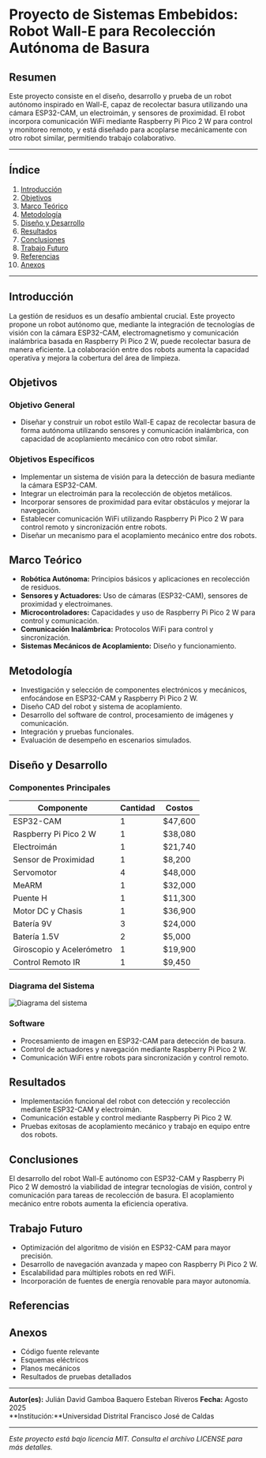 # Proyecto de Sistemas Embebidos: Robot Wall-E para Recolección Autónoma de Basura

## Resumen
Este proyecto consiste en el diseño, desarrollo y prueba de un robot autónomo inspirado en Wall-E, capaz de recolectar basura utilizando una cámara ESP32-CAM, un electroimán, y sensores de proximidad. El robot incorpora comunicación WiFi mediante Raspberry Pi Pico 2 W para control y monitoreo remoto, y está diseñado para acoplarse mecánicamente con otro robot similar, permitiendo trabajo colaborativo.

---

## Índice
1. [Introducción](#introducción)  
2. [Objetivos](#objetivos)  
3. [Marco Teórico](#marco-teórico)  
4. [Metodología](#metodología)  
5. [Diseño y Desarrollo](#diseño-y-desarrollo)  
6. [Resultados](#resultados)  
7. [Conclusiones](#conclusiones)  
8. [Trabajo Futuro](#trabajo-futuro)  
9. [Referencias](#referencias)  
10. [Anexos](#anexos)  

---

## Introducción
La gestión de residuos es un desafío ambiental crucial. Este proyecto propone un robot autónomo que, mediante la integración de tecnologías de visión con la cámara ESP32-CAM, electromagnetismo y comunicación inalámbrica basada en Raspberry Pi Pico 2 W, puede recolectar basura de manera eficiente. La colaboración entre dos robots aumenta la capacidad operativa y mejora la cobertura del área de limpieza.

## Objetivos

### Objetivo General
- Diseñar y construir un robot estilo Wall-E capaz de recolectar basura de forma autónoma utilizando sensores y comunicación inalámbrica, con capacidad de acoplamiento mecánico con otro robot similar.

### Objetivos Específicos
- Implementar un sistema de visión para la detección de basura mediante la cámara ESP32-CAM.
- Integrar un electroimán para la recolección de objetos metálicos.
- Incorporar sensores de proximidad para evitar obstáculos y mejorar la navegación.
- Establecer comunicación WiFi utilizando Raspberry Pi Pico 2 W para control remoto y sincronización entre robots.
- Diseñar un mecanismo para el acoplamiento mecánico entre dos robots.

## Marco Teórico
- **Robótica Autónoma:** Principios básicos y aplicaciones en recolección de residuos.
- **Sensores y Actuadores:** Uso de cámaras (ESP32-CAM), sensores de proximidad y electroimanes.
- **Microcontroladores:** Capacidades y uso de Raspberry Pi Pico 2 W para control y comunicación.
- **Comunicación Inalámbrica:** Protocolos WiFi para control y sincronización.
- **Sistemas Mecánicos de Acoplamiento:** Diseño y funcionamiento.

## Metodología
- Investigación y selección de componentes electrónicos y mecánicos, enfocándose en ESP32-CAM y Raspberry Pi Pico 2 W.
- Diseño CAD del robot y sistema de acoplamiento.
- Desarrollo del software de control, procesamiento de imágenes y comunicación.
- Integración y pruebas funcionales.
- Evaluación de desempeño en escenarios simulados.

## Diseño y Desarrollo

### Componentes Principales

| Componente                 | Cantidad | Costos |
|-----------------------------|----------|--------|
| ESP32-CAM                  | 1        | $47,600 |
| Raspberry Pi Pico 2 W      | 1        | $38,080|
| Electroimán                 | 1        |$21,740 |
| Sensor de Proximidad        | 1        |$8,200  |
| Servomotor                  | 4        |$48,000 |
| MeARM                       | 1        |$32,000 |
| Puente H                    | 1        |$11,300 |
| Motor DC y Chasis           | 1        |$36,900 |
| Batería 9V                  | 3        |$24,000 |
| Batería 1.5V                | 2        |$5,000  |
| Giroscopio y Acelerómetro   | 1        |$19,900 |
| Control Remoto IR           | 1        |$9,450  |




### Diagrama del Sistema
![Diagrama del sistema](ruta/a/tu/imagen.png)

### Software
- Procesamiento de imagen en ESP32-CAM para detección de basura.
- Control de actuadores y navegación mediante Raspberry Pi Pico 2 W.
- Comunicación WiFi entre robots para sincronización y control remoto.

## Resultados
- Implementación funcional del robot con detección y recolección mediante ESP32-CAM y electroimán.
- Comunicación estable y control mediante Raspberry Pi Pico 2 W.
- Pruebas exitosas de acoplamiento mecánico y trabajo en equipo entre dos robots.

## Conclusiones
El desarrollo del robot Wall-E autónomo con ESP32-CAM y Raspberry Pi Pico 2 W demostró la viabilidad de integrar tecnologías de visión, control y comunicación para tareas de recolección de basura. El acoplamiento mecánico entre robots aumenta la eficiencia operativa.

## Trabajo Futuro
- Optimización del algoritmo de visión en ESP32-CAM para mayor precisión.
- Desarrollo de navegación avanzada y mapeo con Raspberry Pi Pico 2 W.
- Escalabilidad para múltiples robots en red WiFi.
- Incorporación de fuentes de energía renovable para mayor autonomía.

## Referencias

## Anexos
- Código fuente relevante
- Esquemas eléctricos
- Planos mecánicos
- Resultados de pruebas detallados

---

**Autor(es):** 
Julián David Gamboa Baquero
Esteban Riveros
**Fecha:** Agosto 2025  
**Institución:**Universidad Distrital Francisco José de Caldas

---

*Este proyecto está bajo licencia MIT. Consulta el archivo LICENSE para más detalles.*
